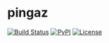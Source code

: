 # pingaz

[![Build Status](https://travis-ci.org/lifeofguenter/pingaz.svg?branch=master)](https://travis-ci.org/lifeofguenter/pingaz)
[![PyPI](https://img.shields.io/pypi/v/pingaz.svg)](https://pypi.org/project/pingaz/)
[![License](https://img.shields.io/github/license/lifeofguenter/pingaz.svg)](LICENSE)
